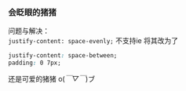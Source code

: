 ### 会眨眼的猪猪



问题与解决：  
`justify-content: space-evenly;`  不支持ie
将其改为了 

```css
justify-content: space-between;
padding: 0 7px;
```

还是可爱的猪猪 o(*￣▽￣*)ブ